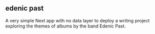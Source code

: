 ## edenic past

A very simple Next app with no data layer to deploy a writing project exploring the themes of albums by the band Edenic Past.